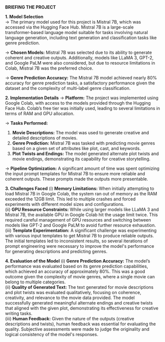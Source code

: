 **BRIEFING THE PROJECT**

**1. Model Selection**<br />
  -> The primary model used for this project is Mistral 7B, which was accessed via the Hugging Face Hub. Mistral 7B is a large-scale transformer-based language model suitable for tasks involving natural language generation, including text generation and classification tasks like genre prediction.<br />
  
  -> **Chosen Models:** Mistral 7B was selected due to its ability to generate coherent and creative outputs. Additionally, models like LLaMA 3, GPT-2, and Google PaLM were also considered, but due to resource limitations in Colab, Mistral 7B was the preferred choice.<br />
  
  -> **Genre Prediction Accuracy:** The Mistral 7B model achieved nearly 80% accuracy for genre prediction tasks, a satisfactory performance given the dataset and the complexity of multi-label genre classification.<br />

**2.  Implementation Details**
  -> **Platform:** The project was implemented using Google Colab, with access to the models provided through the Hugging Face Hub. Colab’s free tier was initially used, leading to several limitations in terms of RAM and GPU allocation.<br />
  
  -> **Tasks Performed:**<br />

  1. **Movie Descriptions:** The model was used to generate creative and detailed descriptions of movies.<br />
  2. **Genre Prediction:** Mistral 7B was tasked with predicting movie genres based on a given set of attributes like plot, cast, and keywords.<br />
  3. **Plot Twists and Endings:** The model generated alternate plot twists and movie endings, demonstrating its capability for creative storytelling.<br />
    
  -> **Pipeline Optimization:** A significant amount of time was spent optimizing the input prompt templates for Mistral 7B to ensure more reliable and coherent outputs. These prompts made the outputs more presentable.<br />

**3. Challenges Faced**
  (i) **Memory Limitations:** When initially attempting to load Mistral 7B in Google Colab, the system ran out of memory as the RAM exceeded the 12GB limit. This led to multiple crashes and forced experiments with different model sizes and configurations.<br />
  (ii) **GPU Resource Constraints:** While using larger models like LLaMA 3 and Mistral 7B, the available GPU in Google Colab hit the usage limit twice. This required careful management of GPU resources and switching between models like GPT-2 and Google PaLM to avoid further resource exhaustion.<br />
  (iii) **Template Experimentation:** A significant challenge was experimenting with various input templates to get Mistral 7B to produce reliable outputs. The initial templates led to inconsistent results, so several iterations of prompt engineering were necessary to improve the model's performance for generating descriptions and predicting genres.<br />

**4. Evaluation of the Model**
  (i) **Genre Prediction Accuracy:** The model’s performance was evaluated based on its genre prediction capabilities, which achieved an accuracy of approximately 80%. This was a good outcome given the complexity of movie genres, where a single movie can belong to multiple categories.<br />
  (ii) **Quality of Generated Text:** The text generated for movie descriptions and plot twists was evaluated qualitatively, focusing on coherence, creativity, and relevance to the movie data provided. The model successfully generated meaningful alternate endings and creative twists that aligned with the given plot, demonstrating its effectiveness for creative writing tasks.<br />
  (iii) **Human Feedback:** Given the nature of the outputs (creative descriptions and twists), human feedback was essential for evaluating the quality. Subjective assessments were made to judge the originality and logical consistency of the model's responses.<br />

